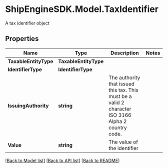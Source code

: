 # ShipEngineSDK.Model.TaxIdentifier
A tax identifier object

## Properties

Name | Type | Description | Notes
------------ | ------------- | ------------- | -------------
**TaxableEntityType** | **TaxableEntityType** |  | 
**IdentifierType** | **IdentifierType** |  | 
**IssuingAuthority** | **string** | The authority that issued this tax. This must be a valid 2 character ISO 3166 Alpha 2 country code. | 
**Value** | **string** | The value of the identifier | 

[[Back to Model list]](../README.md#documentation-for-models) [[Back to API list]](../README.md#documentation-for-api-endpoints) [[Back to README]](../README.md)

